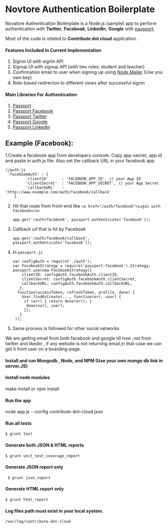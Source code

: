 # Novtore Authentication Boilerplate

Novatore Authentication Boilerplate is a Node.js (sample) app to perform authentication with **Twitter**, **Facebook**, **LinkedIn**, **Google** with [passport](https://www.npmjs.com/package/passport).

Most of the code is related to **Contribute dot cloud** application.

#### Features Included In Current Implementation

1. Signin UI with signin API
2. Signup UI with signup API (with two roles: student and teacher)
3. Confirmation email to user when signing up using [Node Mailer](https://www.npmjs.com/package/nodemailer) (Use you own key)
4. Role-based redirecton to different views after successful signin


#### Main Libraries For Authentication

1. [Passport](https://www.npmjs.com/package/passport)
2. [Passport Facebook](https://www.npmjs.com/package/passport-facebook)
3. [Passport Twitter](https://www.npmjs.com/package/passport-twitter)
4. [Passport Google](https://www.npmjs.com/package/passport-google-oauth)
5. [Passport LinkedIn](https://www.npmjs.com/package/passport-linkedin)

## Example (Facebook):

1.Create a facebook app from developers console. Copy app-secret, app id and paste in auth.js file. Also set the callback URL in your  facebook app

    //auth.js
     'facebookAuth' : {
             'clientID'      : 'FACEBOOK_APP_ID', // your App ID
             'clientSecret'  : 'FACEBOOK_APP_SECRET', // your App Secret
             'callbackURL'   : 'http://www.example.com/auth/facebook/callback'
        }
        
2. Hit that route from front-end like `<a href="/auth/facebook">Login with Facebook</a>`

    `app.get('/auth/facebook', passport.authenticate('facebook'));`


3. Callback url that is hit by Facebook

    `app.get('/auth/facebook/callback', passport.authenticate('facebook'));`


4. In `passport.js`


       var configAuth = require('./auth');
       var FacebookStrategy = require('passport-facebook').Strategy;
       passport.use(new FacebookStrategy({
           clientID: configAuth.facebookAuth.clientID,
           clientSecret: configAuth.facebookAuth.clientSecret,
           callbackURL: configAuth.facebookAuth.callbackURL,
          },
         function(accessToken, refreshToken, profile, done) {
           User.findOrCreate(..., function(err, user) {
            if (err) { return done(err); }
             done(null, user);
            });
          }
        ));


5. Same process is followed for other social networks


We are getting email from both facebook and google till now ,not from twitter and likedin , if any website is not returning email,in that case we can get it from user on a boarding-page.


#### Install and run Mongodb , Node, and NPM (Use your own mongo db link in server.JS)



#### Install node modules
make install or npm install

#### Run the app
node app.js --config contribute-dot-cloud.json






#### Run all tests
    $ grunt test         

#### Generate both JSON & HTML reports
    $ grunt unit_test_coverage_report

#### Generate JSON report only
     $ grunt json_report

#### Generate HTML report only
    $ grunt html_report

#### Log files path must exist in your local system.
    /var/log/contribute-dot-cloud
